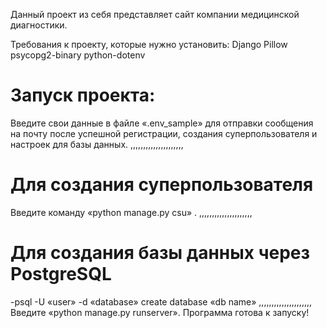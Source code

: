 Данный проект из себя представляет сайт компании медицинской диагностики.

Требования к проекту, которые нужно установить:
Django
Pillow
psycopg2-binary
python-dotenv


# Запуск проекта:
Введите свои данные в файле «.env_sample» для отправки сообщения на почту после успешной регистрации, 
создания суперпользователя и настроек для базы данных.
,,,,,,,,,,,,,,,,,,,,,
# Для создания суперпользователя
Введите команду 
«python manage.py csu» .
,,,,,,,,,,,,,,,,,,,,,
# Для создания базы данных через PostgreSQL
-psql -U «user» -d «database»
create database «db name»
,,,,,,,,,,,,,,,,,,,,,
Введите «python manage.py runserver».
Программа готова к запуску!
